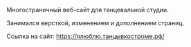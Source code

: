 Многостраничный веб-сайт для танцевальной студии.


Занимался версткой, изменением и дополнением страниц.

Ссылка на сайт:
https://ялюблю.танцывкостроме.рф/
